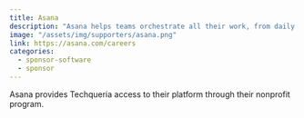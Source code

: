 ```yaml
---
title: Asana
description: "Asana helps teams orchestrate all their work, from daily tasks to strategic initiatives. Millions of teams rely on Asana to do more with less."
image: "/assets/img/supporters/asana.png"
link: https://asana.com/careers
categories:
  - sponsor-software
  - sponsor
---
```


Asana provides Techqueria access to their platform through their nonprofit program.
